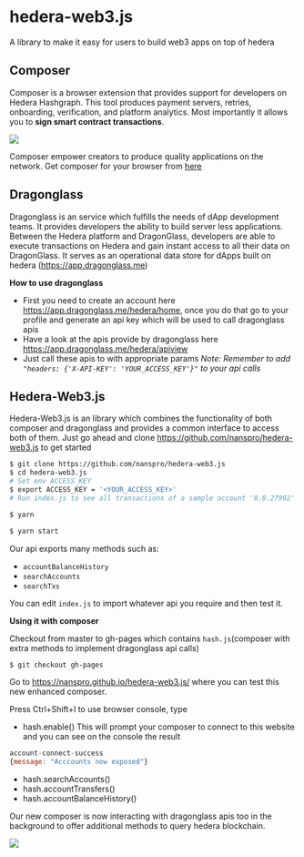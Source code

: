 # hedera-web3.js

A library to make it easy for users to build web3 apps on top of hedera

## Composer
Composer is a browser extension that provides support for developers on Hedera Hashgraph. This tool produces payment servers, retries, onboarding, verification, and platform analytics. Most importantly it allows you to **sign smart contract transactions**.

![](https://i.imgur.com/e57YBR0.png)

Composer empower creators to produce quality applications on the network.
Get composer for your browser from [here](https://chrome.google.com/webstore/detail/composer-for-hedera-hashg/hdjnnemgikeoehneddegfcmkljenlean)


## Dragonglass

Dragonglass is an service which fulfills the needs of dApp development teams. It provides developers the ability to build server less applications. Between the Hedera platform and DragonGlass, developers are able to execute transactions on Hedera and gain instant access to all their data on DragonGlass. It serves as an operational data store for dApps built on hedera (https://app.dragonglass.me)

**How to use dragonglass**
* First you need to create an account here https://app.dragonglass.me/hedera/home, once you do that go to your profile and generate an api key which will be used to call dragonglass apis
* Have a look at the apis provide by dragonglass here https://app.dragonglass.me/hedera/apiview
* Just call these apis to with appropriate params
_Note: Remember to add `"headers: {'X-API-KEY': 'YOUR_ACCESS_KEY'}"` to your api calls_


## Hedera-Web3.js

Hedera-Web3.js is an library which combines the functionality of both composer and dragonglass and provides a common interface to access both of them.
Just go ahead and clone https://github.com/nanspro/hedera-web3.js to get started

```bash
$ git clone https://github.com/nanspro/hedera-web3.js
$ cd hedera-web3.js
# Set env ACCESS_KEY
$ export ACCESS_KEY = '<YOUR_ACCESS_KEY>'
# Run index.js to see all transactions of a sample account '0.0.27992'

$ yarn

$ yarn start
```

Our api exports many methods such as:
* `accountBalanceHistory`
* `searchAccounts`
* `searchTxs`

You can edit `index.js` to import whatever api you require and then test it.


**Using it with composer**

Checkout from master to gh-pages which contains `hash.js`(composer with extra methods to implement dragonglass api calls)
```bash
$ git checkout gh-pages
```

Go to https://nanspro.github.io/hedera-web3.js/ where you can test this new enhanced composer.

Press Ctrl+Shift+I to use browser console, type
* hash.enable()
This will prompt your composer to connect to this website and you can see on the console the result
```js
account-connect-success
{message: "Acccounts now exposed"}
```

* hash.searchAccounts()
* hash.accountTransfers()
* hash.accountBalanceHistory()

Our new composer is now interacting with dragonglass apis too in the background to offer additional methods to query hedera blockchain.

![](https://i.imgur.com/MEsIt0N.jpg)



